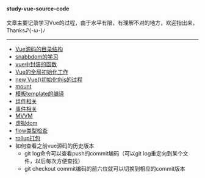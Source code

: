 #### study-vue-source-code
文章主要记录学习Vue的过程，由于水平有限，有理解不对的地方，欢迎指出来，Thanks♪(･ω･)ﾉ

---

* [Vue源码的目录结构](https://github.com/baoendemao/study-vue-source-code/tree/master/docs/vue-dir.md)
* [snabbdom的学习](https://github.com/baoendemao/study-vue-source-code/tree/master/docs/snabbdom.md)
* [vue中封装的函数](https://github.com/baoendemao/study-vue-source-code/tree/master/docs/packaging-function.md)
* [Vue的全局初始化工作](https://github.com/baoendemao/study-vue-source-code/tree/master/docs/vue-before-constructor.md)
* [new Vue()初始化this的过程](https://github.com/baoendemao/study-vue-source-code/tree/master/docs/vue-vm-initial.md)
* [mount](https://github.com/baoendemao/study-vue-source-code/tree/master/docs/vue-vm-mount.md)
* [模板template的编译](https://github.com/baoendemao/study-vue-source-code/tree/master/docs/vue-compile-template.md)
* [组件相关](https://github.com/baoendemao/study-vue-source-code/tree/master/docs/vue-component.md)
* [事件相关](https://github.com/baoendemao/study-vue-source-code/tree/master/docs/vue-events.md)
* [MVVM](https://github.com/baoendemao/study-vue-source-code/tree/master/docs/vue-mvvm.md)
* [虚拟dom](https://github.com/baoendemao/study-vue-source-code/tree/master/docs/vue-vdom.md)
* [flow类型检查](https://github.com/baoendemao/study-vue-source-code/tree/master/docs/flow-intro.md)
* [rollup打包](https://github.com/baoendemao/study-vue-source-code/tree/master/docs/rollup.md)
* 如何查看之前vue源码的历史版本
    * git log命令可以查看push的commit编码（可以git log重定向到某个文件，以后每次方便查找）
    * git checkout commit编码的前六位就可以切换到相应的commit版本